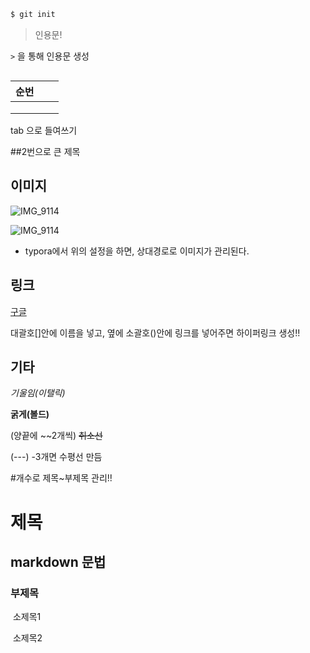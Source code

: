 ```bash
$ git init

```

> 인용문!

`>` 을 통해 인용문 생성

``` 3개 뒤에 프로그래밍 언어 입력하면 코드 작성가능...!.....

```

| 순번 |      |      |
| ---- | ---- | ---- |
|      |      |      |
|      |      |      |
|      |      |      |



tab 으로 들여쓰기



##2번으로 큰 제목



## 이미지

![IMG_9114](/Users/hyungwoo/Desktop/IMG_9114.JPG)

![IMG_9114](md-images/%E1%84%89%E1%85%B3%E1%84%8F%E1%85%B3%E1%84%85%E1%85%B5%E1%86%AB%E1%84%89%E1%85%A3%E1%86%BA%202021-02-04%20%E1%84%8B%E1%85%A9%E1%84%92%E1%85%AE%201.26.25.png)

* typora에서 위의 설정을 하면, 상대경로로 이미지가 관리된다.



## 링크

[구글](https://www.google.co.kr/)

대괄호[]안에 이름을 넣고, 옆에 소괄호()안에 링크를 넣어주면 하이퍼링크 생성!!



## 기타

*기울임(이탤릭)*

**굵게(볼드)**

(양끝에 ~~2개씩) ~~취소선~~ 

(---) -3개면 수평선 만듬



#개수로 제목~부제목 관리!!

# 제목

## markdown 문법	

### 			부제목		







​			소제목1

​		소제목2



